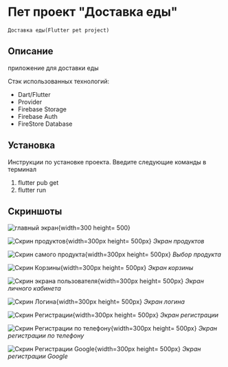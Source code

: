 # Пет проект "Доставка еды"
	Доставка еды(Flutter pet project)


## Описание
 приложение для доставки еды 

Стэк использованных технологий:
- Dart/Flutter
- Provider
- Firebase Storage
- Firebase Auth
- FireStore Database


## Установка
 Инструкции по установке проекта. Введите следующие команды в терминал
 1. flutter pub get
 2. flutter run
 

## Скриншоты

![главный экран](https://github.com/bobyzzy/delivery_app/blob/main/screenshots/main-screen.png){width=300 height= 500}


![Скрин продуктов](https://github.com/bobyzzy/delivery_app/blob/main/screenshots/food-gridview.png){width=300px height= 500px}
_Экран продуктов_

![Скрин самого продукта](https://github.com/bobyzzy/delivery_app/blob/main/screenshots/food-card.png){width=300px height= 500px}
_Выбор продукта_

![Скрин Корзины](https://github.com/bobyzzy/delivery_app/blob/main/screenshots/basket-screen.png){width=300px height= 500px}
_Экран корзины_

![Скрин экрана пользователя](https://github.com/bobyzzy/delivery_app/blob/main/screenshots/empty-user-screen.png){width=300px height= 500px}
_Экран личного кабинета_

![Скрин Логина](https://github.com/bobyzzy/delivery_app/blob/main/screenshots/log-in-screen.png){width=300px height= 500px}
_Экран логина_

![Скрин Регистрации](https://github.com/bobyzzy/delivery_app/blob/main/screenshots/sign-up-screen.png){width=300px height= 500px}
_Экран регистрации_

![Скрин Регистрации по телефону](https://github.com/bobyzzy/delivery_app/blob/main/screenshots/log-in-with-phone.png){width=300px height= 500px}
_Экран регистрации по телефону_


![Скрин Регистрации Google](https://github.com/bobyzzy/delivery_app/blob/main/screenshots/log-in-with-google.png){width=300px height= 500px}
_Экран регистрации Google_